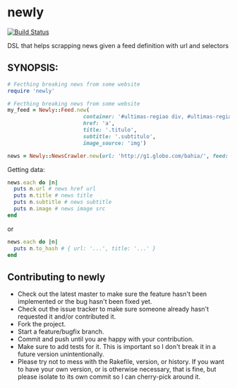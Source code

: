 # newly

[![Build Status](https://snap-ci.com/alabeduarte/newly/branch/master/build_image)](https://snap-ci.com/alabeduarte/newly/branch/master)


DSL that helps scrapping news given a feed definition with url and selectors

## SYNOPSIS:

``` ruby
# Fecthing breaking news from some website
require 'newly'

# Fecthing breaking news from some website
my_feed = Newly::Feed.new(
                        container: '#ultimas-regiao div, #ultimas-regiao ul li',
                        href: 'a',
                        title: '.titulo',
                        subtitle: '.subtitulo',
                        image_source: 'img')

news = Newly::NewsCrawler.new(url: 'http://g1.globo.com/bahia/', feed: my_feed).fetch
```
Getting data:

```ruby
news.each do |n|
  puts n.url # news href url
  puts n.title # news title
  puts n.subtitle # news subtitle
  puts n.image # news image src
end
```
or

```ruby
news.each do |n|
  puts n.to_hash # { url: '...', title: '...' }
end
```


## Contributing to newly

* Check out the latest master to make sure the feature hasn't been implemented or the bug hasn't been fixed yet.
* Check out the issue tracker to make sure someone already hasn't requested it and/or contributed it.
* Fork the project.
* Start a feature/bugfix branch.
* Commit and push until you are happy with your contribution.
* Make sure to add tests for it. This is important so I don't break it in a future version unintentionally.
* Please try not to mess with the Rakefile, version, or history. If you want to have your own version, or is otherwise necessary, that is fine, but please isolate to its own commit so I can cherry-pick around it.


